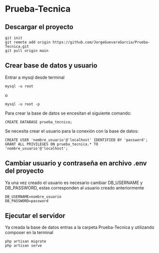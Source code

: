 # Prueba-Tecnica

Descargar el proyecto
-
```
git init
git remote add origin https://github.com/JorgeGuevaraGarcia/Prueba-Tecnica.git
git pull origin main
```

Crear base de datos y usuario 
- 
Entrar a mysql desde terminal
```
mysql -u root
```
o
```
mysql -u root -p
```
Para crear la base de datos se encesitan el siguiente comando:
```
CREATE DATABASE prueba_tecnica;
```
Se necesita crear el usuario para la conexión con la base de datos:
```
CREATE USER 'nombre_usuario'@'localhost' IDENTIFIED BY 'password';
GRANT ALL PRIVILEGES ON prueba_tecnica.* TO 'nombre_usuario'@'localhost';
```
Cambiar usuario y contraseña en archivo .env del proyecto 
-
Ya una vez creado el usuario es necesario cambiar DB_USERNAME y DB_PASSWORD, estas corresponden al usuario creado anteriormente

```
DB_USERNAME=nombre_usuario
DB_PASSWORD=password
```

Ejecutar el servidor
-
Ya creada la base de datos entras a la carpeta Prueba-Tecnica y utilizando composer en la terminal
```
php artisan migrate
php artisan serve
```
